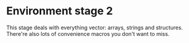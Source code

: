 # Environment stage 2

This stage deals with everything vector: arrays, strings and
structures.  There're also lots of convenience macros you don't
want to miss.
